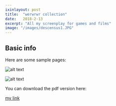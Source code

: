 ```yaml
---
ixinlayout: post
title:  "werwrwr collection"
date:   2018-2-13
excerpt: "All my screenplay for games and films"
image: "/images/descensus1.JPG"
---
```


## Basic info

Here are some sample pages:

![alt text](/Yixin_Song/images/script1.JPG)

![alt text](/images/script2/JPG)

You can download the pdf version here:

[my link](https://drive.google.com/open?id=1kK79RdL__5KDRKSFTP3IqNdvWvOM6A6y)

## 

